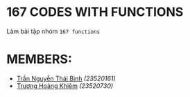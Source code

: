 # 167 CODES WITH FUNCTIONS

Làm bài tập nhóm `167 functions`

# MEMBERS:

-   [Trần Nguyễn Thái Bình](https://github.com/KevinNitroG) _(23520161)_
-   [Trương Hoàng Khiêm](https://github.com/truonghoangkhiem) _(23520730)_
